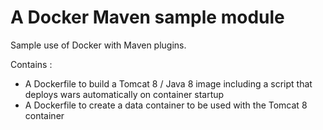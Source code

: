 # A Docker Maven sample module

Sample use of Docker with Maven plugins.

Contains :

* A Dockerfile to build a Tomcat 8 / Java 8 image including a script that deploys wars automatically on container startup
* A Dockerfile to create a data container to be used with the Tomcat 8 container


